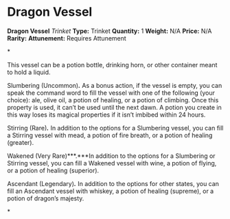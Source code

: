 # Dragon Vessel

**Dragon Vessel**
_Trinket_
**Type:** Trinket
**Quantity:** 1
**Weight:** N/A
**Price:** N/A
**Rarity:** 
**Attunement:** Requires Attunement

*<p>This vessel can be a potion bottle, drinking horn, or other container meant to hold a liquid.

Slumbering (Uncommon)***.*** As a bonus action, if the vessel is empty, you can speak the command word to fill the vessel with one of the following (your choice): ale, olive oil, a potion of healing, or a potion of climbing. Once this property is used, it can’t be used until the next dawn. A potion you create in this way loses its magical properties if it isn’t imbibed within 24 hours.

Stirring (Rare)***.*** In addition to the options for a Slumbering vessel, you can fill a Stirring vessel with mead, a potion of fire breath, or a potion of healing (greater).

Wakened (Very Rare)***.***In addition to the options for a Slumbering or Stirring vessel, you can fill a Wakened vessel with wine, a potion of flying, or a potion of healing (superior).

Ascendant (Legendary)***.*** In addition to the options for other states, you can fill an Ascendant vessel with whiskey, a potion of healing (supreme), or a potion of dragon’s majesty.</p>*
